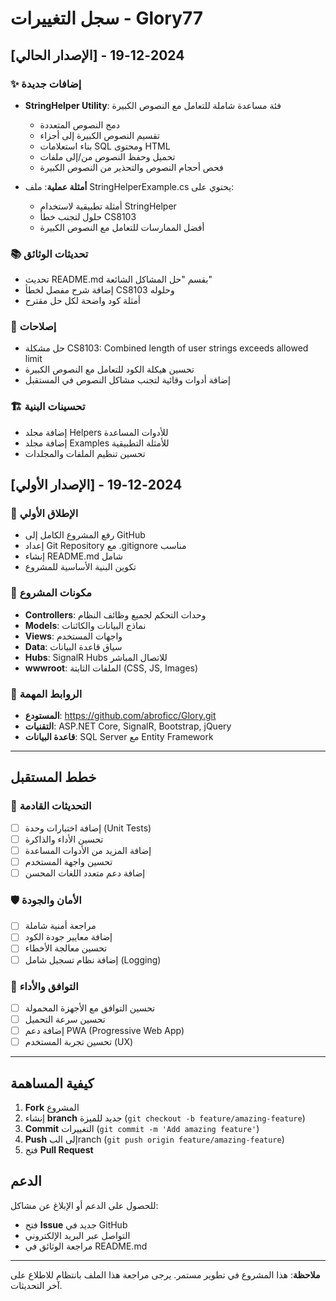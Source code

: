 # سجل التغييرات - Glory77

## [الإصدار الحالي] - 2024-12-19

### ✨ إضافات جديدة
- **StringHelper Utility**: فئة مساعدة شاملة للتعامل مع النصوص الكبيرة
  - دمج النصوص المتعددة
  - تقسيم النصوص الكبيرة إلى أجزاء
  - بناء استعلامات SQL ومحتوى HTML
  - تحميل وحفظ النصوص من/إلى ملفات
  - فحص أحجام النصوص والتحذير من النصوص الكبيرة

- **أمثلة عملية**: ملف StringHelperExample.cs يحتوي على:
  - أمثلة تطبيقية لاستخدام StringHelper
  - حلول لتجنب خطأ CS8103
  - أفضل الممارسات للتعامل مع النصوص الكبيرة

### 📚 تحديثات الوثائق
- تحديث README.md بقسم "حل المشاكل الشائعة"
- إضافة شرح مفصل لخطأ CS8103 وحلوله
- أمثلة كود واضحة لكل حل مقترح

### 🔧 إصلاحات
- حل مشكلة CS8103: Combined length of user strings exceeds allowed limit
- تحسين هيكلة الكود للتعامل مع النصوص الكبيرة
- إضافة أدوات وقائية لتجنب مشاكل النصوص في المستقبل

### 🏗️ تحسينات البنية
- إضافة مجلد Helpers للأدوات المساعدة
- إضافة مجلد Examples للأمثلة التطبيقية
- تحسين تنظيم الملفات والمجلدات

## [الإصدار الأولي] - 2024-12-19

### 🎉 الإطلاق الأولي
- رفع المشروع الكامل إلى GitHub
- إعداد Git Repository مع .gitignore مناسب
- إنشاء README.md شامل
- تكوين البنية الأساسية للمشروع

### 🏢 مكونات المشروع
- **Controllers**: وحدات التحكم لجميع وظائف النظام
- **Models**: نماذج البيانات والكائنات
- **Views**: واجهات المستخدم
- **Data**: سياق قاعدة البيانات
- **Hubs**: SignalR Hubs للاتصال المباشر
- **wwwroot**: الملفات الثابتة (CSS, JS, Images)

### 🔗 الروابط المهمة
- **المستودع**: https://github.com/abroficc/Glory.git
- **التقنيات**: ASP.NET Core, SignalR, Bootstrap, jQuery
- **قاعدة البيانات**: SQL Server مع Entity Framework

---

## خطط المستقبل

### 🚀 التحديثات القادمة
- [ ] إضافة اختبارات وحدة (Unit Tests)
- [ ] تحسين الأداء والذاكرة
- [ ] إضافة المزيد من الأدوات المساعدة
- [ ] تحسين واجهة المستخدم
- [ ] إضافة دعم متعدد اللغات المحسن

### 🛡️ الأمان والجودة
- [ ] مراجعة أمنية شاملة
- [ ] إضافة معايير جودة الكود
- [ ] تحسين معالجة الأخطاء
- [ ] إضافة نظام تسجيل شامل (Logging)

### 📱 التوافق والأداء
- [ ] تحسين التوافق مع الأجهزة المحمولة
- [ ] تحسين سرعة التحميل
- [ ] إضافة دعم PWA (Progressive Web App)
- [ ] تحسين تجربة المستخدم (UX)

---

## كيفية المساهمة

1. **Fork** المشروع
2. إنشاء **branch** جديد للميزة (`git checkout -b feature/amazing-feature`)
3. **Commit** التغييرات (`git commit -m 'Add amazing feature'`)
4. **Push** إلى البranch (`git push origin feature/amazing-feature`)
5. فتح **Pull Request**

## الدعم

للحصول على الدعم أو الإبلاغ عن مشاكل:
- فتح **Issue** جديد في GitHub
- التواصل عبر البريد الإلكتروني
- مراجعة الوثائق في README.md

---

**ملاحظة**: هذا المشروع في تطوير مستمر. يرجى مراجعة هذا الملف بانتظام للاطلاع على آخر التحديثات.
